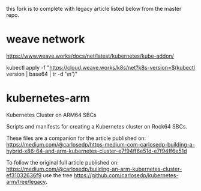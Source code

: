 this fork is to complete with legacy article listed below from the master repo.  

weave network
==============================

https://www.weave.works/docs/net/latest/kubernetes/kube-addon/

kubectl apply -f "https://cloud.weave.works/k8s/net?k8s-version=$(kubectl version | base64 | tr -d '\n')"


# kubernetes-arm
Kubernetes Cluster on ARM64 SBCs

Scripts and manifests for creating a Kubernetes cluster on Rock64 SBCs.

These files are a companion for the article published on: https://medium.com/@carlosedp/https-medium-com-carlosedp-building-a-hybrid-x86-64-and-arm-kubernetes-cluster-e7f94ff6e51d-e7f94ff6e51d

To follow the original full article published on: https://medium.com/@carlosedp/building-an-arm-kubernetes-cluster-ef31032636f9 use the tree https://github.com/carlosedp/kubernetes-arm/tree/legacy.


